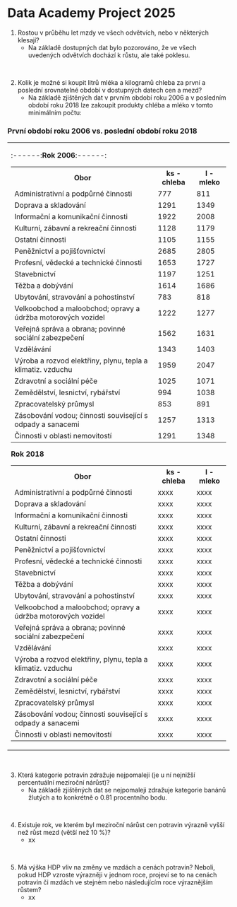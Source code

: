 # <b>Data Academy Project 2025</b>


1. Rostou v průběhu let mzdy ve všech odvětvích, nebo v některých klesají?
   - Na základě dostupných dat bylo pozorováno, že ve všech uvedených odvětvích dochází k růstu, ale také poklesu.
     
<br>
     
2. Kolik je možné si koupit litrů mléka a kilogramů chleba za první a poslední srovnatelné období v dostupných datech cen a mezd?
   - Na základě zjištěných dat v prvním období roku 2006 a v posledním období roku 2018 lze zakoupit produkty chléba a mléko v tomto minimálním počtu:
<h3>První období roku 2006 vs. poslední období roku 2018</h3>

<table>
<tr>
<td>

:------:<b>Rok 2006</b>:------:
<table>
  <tr>
    <th>Obor</th>
    <th>ks - chleba</th>
    <th>l - mleko</th>
  </tr>
  <tr><td>Administrativní a podpůrné činnosti</td><td>777</td><td>811</td></tr>
  <tr><td>Doprava a skladování</td><td>1291</td><td>1349</td></tr>
  <tr><td>Informační a komunikační činnosti</td><td>1922</td><td>2008</td></tr>
  <tr><td>Kulturní, zábavní a rekreační činnosti</td><td>1128</td><td>1179</td></tr>
  <tr><td>Ostatní činnosti</td><td>1105</td><td>1155</td></tr>
  <tr><td>Peněžnictví a pojišťovnictví</td><td>2685</td><td>2805</td></tr>
  <tr><td>Profesní, vědecké a technické činnosti</td><td>1653</td><td>1727</td></tr>
  <tr><td>Stavebnictví</td><td>1197</td><td>1251</td></tr>
  <tr><td>Těžba a dobývání</td><td>1614</td><td>1686</td></tr>
  <tr><td>Ubytování, stravování a pohostinství</td><td>783</td><td>818</td></tr>
  <tr><td>Velkoobchod a maloobchod; opravy a údržba motorových vozidel</td><td>1222</td><td>1277</td></tr>
  <tr><td>Veřejná správa a obrana; povinné sociální zabezpečení</td><td>1562</td><td>1631</td></tr>
  <tr><td>Vzdělávání</td><td>1343</td><td>1403</td></tr>
  <tr><td>Výroba a rozvod elektřiny, plynu, tepla a klimatiz. vzduchu</td><td>1959</td><td>2047</td></tr>
  <tr><td>Zdravotní a sociální péče</td><td>1025</td><td>1071</td></tr>
  <tr><td>Zemědělství, lesnictví, rybářství</td><td>994</td><td>1038</td></tr>
  <tr><td>Zpracovatelský průmysl</td><td>853</td><td>891</td></tr>
  <tr><td>Zásobování vodou; činnosti související s odpady a sanacemi</td><td>1257</td><td>1313</td></tr>
  <tr><td>Činnosti v oblasti nemovitostí</td><td>1291</td><td>1348</td></tr>
</table>




<b>Rok 2018</b>
<table>
  <tr>
    <th>Obor</th>
    <th>ks - chleba</th>
    <th>l - mleko</th>
  </tr>
  <tr><td>Administrativní a podpůrné činnosti</td><td>xxxx</td><td>xxxx</td></tr>
  <tr><td>Doprava a skladování</td><td>xxxx</td><td>xxxx</td></tr>
  <tr><td>Informační a komunikační činnosti</td><td>xxxx</td><td>xxxx</td></tr>
  <tr><td>Kulturní, zábavní a rekreační činnosti</td><td>xxxx</td><td>xxxx</td></tr>
  <tr><td>Ostatní činnosti</td><td>xxxx</td><td>xxxx</td></tr>
  <tr><td>Peněžnictví a pojišťovnictví</td><td>xxxx</td><td>xxxx</td></tr>
  <tr><td>Profesní, vědecké a technické činnosti</td><td>xxxx</td><td>xxxx</td></tr>
  <tr><td>Stavebnictví</td><td>xxxx</td><td>xxxx</td></tr>
  <tr><td>Těžba a dobývání</td><td>xxxx</td><td>xxxx</td></tr>
  <tr><td>Ubytování, stravování a pohostinství</td><td>xxxx</td><td>xxxx</td></tr>
  <tr><td>Velkoobchod a maloobchod; opravy a údržba motorových vozidel</td><td>xxxx</td><td>xxxx</td></tr>
  <tr><td>Veřejná správa a obrana; povinné sociální zabezpečení</td><td>xxxx</td><td>xxxx</td></tr>
  <tr><td>Vzdělávání</td><td>xxxx</td><td>xxxx</td></tr>
  <tr><td>Výroba a rozvod elektřiny, plynu, tepla a klimatiz. vzduchu</td><td>xxxx</td><td>xxxx</td></tr>
  <tr><td>Zdravotní a sociální péče</td><td>xxxx</td><td>xxxx</td></tr>
  <tr><td>Zemědělství, lesnictví, rybářství</td><td>xxxx</td><td>xxxx</td></tr>
  <tr><td>Zpracovatelský průmysl</td><td>xxxx</td><td>xxxx</td></tr>
  <tr><td>Zásobování vodou; činnosti související s odpady a sanacemi</td><td>xxxx</td><td>xxxx</td></tr>
  <tr><td>Činnosti v oblasti nemovitostí</td><td>xxxx</td><td>xxxx</td></tr>
</table>

</td>
</tr>
</table>

<br>

3. Která kategorie potravin zdražuje nejpomaleji (je u ní nejnižší percentuální meziroční nárůst)? 
   - Na základě zjištěných dat se nejpomaleji zdražuje kategorie banánů žlutých a to konkrétně o 0.81 procentního bodu.

<br>
     
4. Existuje rok, ve kterém byl meziroční nárůst cen potravin výrazně vyšší než růst mezd (větší než 10 %)?
   - xx

<br>
     
5. Má výška HDP vliv na změny ve mzdách a cenách potravin? Neboli, pokud HDP vzroste výrazněji v jednom roce, projeví se to na cenách potravin či mzdách ve stejném nebo následujícím roce výraznějším růstem?
   - xx
     
